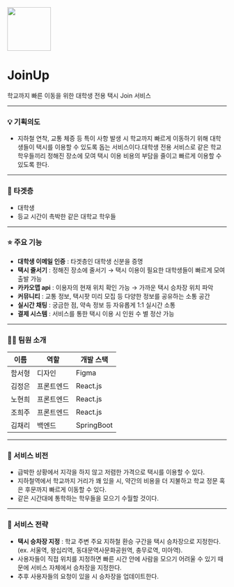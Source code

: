 <img width="100" src="./src/assets/images/Logo/JoinUp_Full_Logo.png">


# JoinUp
학교까지 빠른 이동을 위한 대학생 전용 택시 Join 서비스


---

### 💡 기획의도


- 지하철 연착, 교통 체증 등 특이 사항 발생 시 학교까지 빠르게 이동하기 위해 대학생들이 택시를 이용할 수 있도록 돕는 서비스이다.대학생 전용 서비스로 같은 학교 학우들끼리 정해진 장소에 모여 택시 이용 비용의 부담을 줄이고 빠르게 이용할 수 있도록 한다.


---

### 🎯 타겟층


- 대학생
- 등교 시간이 촉박한 같은 대학교 학우들


---

### ⭐ 주요 기능


- **대학생 이메일 인증** : 타겟층인 대학생 신분을 증명
- **택시 줄서기** : 정해진 장소에 줄서기 → 택시 이용이 필요한 대학생들이 빠르게 모여 출발 가능
- **카카오맵 api** : 이용자의 현재 위치 확인 가능 → 가까운 택시 승차장 위치 파악
- **커뮤니티** : 교통 정보, 택시팟 미리 모집 등 다양한 정보를 공유하는 소통 공간
- **실시간 채팅** : 궁금한 점, 약속 정보 등 자유롭게 1:1 실시간 소통
- **결제 시스템** : 서비스를 통한 택시 이용 시 인원 수 별 정산 가능


---

### 🙋‍♀️ 팀원 소개


| 이름 | 역할 | 개발 스택 |
| --- | --- | --- |
| 함서형 | 디자인 | Figma |
| 김정은 | 프론트엔드 | React.js |
| 노현희 | 프론트엔드 | React.js |
| 조희주 | 프론트엔드 | React.js |
| 김채리 | 백엔드 | SpringBoot |


---

### 🤝 서비스 비전


- 급박한 상황에서 지각을 하지 않고 저렴한 가격으로 택시를 이용할 수 있다.
- 지하철역에서 학교까지 거리가 꽤 있을 시, 약간의 비용을 더 지불하고 학교 정문 혹은 후문까지 빠르게 이동할 수 있다.
- 같은 시간대에 통학하는 학우들을 모으기 수월할 것이다.


---

### 📝 서비스 전략


- **택시 승차장 지정** : 학교 주변 주요 지하철 환승 구간을 택시 승차장으로 지정한다. (ex. 서울역, 왕십리역, 동대문역사문화공원역, 충무로역, 미아역).
- 사용자들이 직접 위치를 지정하면 빠른 시간 안에 사람을 모으기 어려울 수 있기 때문에 서비스 자체에서 승차장을 지정한다.
- 추후 사용자들의 요청이 있을 시 승차장을 업데이트한다.

